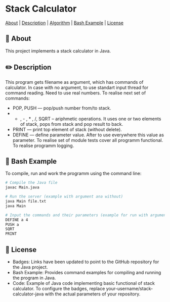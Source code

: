 # Stack Calculator


[About](#dart-about) | [Description](#pencil2-description) | [Algorithm](#triangular_ruler-algorithm) | [Bash Example](#paperclip-bash-example) | [License](#page_with_curl-license)


## :dart: About

This project implements a stack calculator in Java. 
## :pencil2: Description

This program gets filename as argument, which has commands of calculator. In case with no argument, to use standart input thread for command reading. Need to use real numbers. To realise next set of commands: 
- POP, PUSH — pop/push number from/to stack.
- + , - , * , /, SQRT – ariphmetic operations. It uses one or two elements of stack, pops from stack and pop result to back.
- PRINT — print top element of stack (without delete).
- DEFINE — define parameter value. After to use everywhere this value as parameter.
To realise set of module tests cover all programm functional.
To realise programm logging.

## :paperclip: Bash Example

To compile, run and work the programm using the command line:

```bash
# Compile the Java file
javac Main.java

# Run the server (example with argument ana without)
java Main file.txt
java Main

# Input the commands and their parameters (example for run with argument)
DEFINE a 4
PUSH a
SQRT
PRINT
```

## :page_with_curl: License

   - Badges: Links have been updated to point to the GitHub repository for the Java project.
   - Bash Example: Provides command examples for compiling and running the program in Java.
   - Code: Example of Java code implementing basic functional of stack calculator.
To configure the badges, replace your-username/stack-calculator-java with the actual parameters of your repository.
